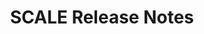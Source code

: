 ---
title: "SCALE Release Notes"
description: "Notes and change log for official public releases of TrueNAS SCALE."
---
